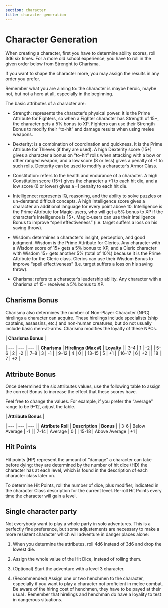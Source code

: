 ```yaml
---
section: character
title: character generation
---
```


# Character Generation

When creating a character, first you have to determine ability scores, roll 3d6 six times. For a more old school experience, you have to roll in the given order below from Strenght to Charisma. 

If you want to shape the character more, you may assign the results in any order you prefer. 

Remember what you are aiming to: the character is maybe heroic, maybe not, but not a hero at all, especially in the beginning.

The basic attributes of a character are:

- Strength: represents the character’s physical power. It is the Prime Attribute for Fighters, so when a Fighter character has Strength of 15+, the character gets a 5% bonus to XP. Fighters can use their Strength Bonus to modify their “to-hit” and damage results when using melee weapons.

- Dexterity: is a combination of coordination and quickness. It is the Prime Attribute for Thieves (if they are used). A high Dexterity score (15+) gives a character a bonus on “to-hit” rolls when attacking with a bow or other ranged weapon, and a low score (8 or less) gives a penalty of -1 to such rolls. Dexterity can be used to modify a character’s Armor Class.

- Constitution: refers to the health and endurance of a character. A high Constitution score (15+) gives the character a +1 to each hit die, and a low score (6 or lower) gives a –1 penalty to each hit die.

- Intelligence: represents IQ, reasoning, and the ability to solve puzzles or un-derstand difficult concepts. A high Intelligence score gives a character an additional language for every point above 10. Intelligence is the Prime Attribute for Magic-users, who will get a 5% bonus to XP if the character’s Intelligence is 15+. Magic-users can use their Intelligence Bonus to improve “spell effectiveness” (i.e. target suffers a loss on his saving throw).

- Wisdom: determines a character’s insight, perception, and good judgment. Wisdom is the Prime Attribute for Clerics. Any character with a Wisdom score of 15+ gets a 5% bonus to XP, and a Cleric character with Wisdom 15+ gets another 5% (total of 10%) because it is the Prime Attribute for the Cleric class. Clerics can use their Wisdom Bonus to improve “spell effectiveness” (i.e. target suffers a loss on his saving throw).

- Charisma: refers to a character’s leadership ability. Any character with a Charisma of 15+ receives a 5% bonus to XP. 

## Charisma Bonus

Charisma also determines the number of Non-Player Character (NPC) hirelings a character can acquire. These hirelings include specialists (ship captains, assassins, etc.) and non-human creatures, but do not usually include basic men-at-arms. Charisma modifies the loyalty of these NPCs.

| **Charisma Bonus** |


| --- | --- | --- |
| **Charisma** | **Hirelings (Max #)** | **Loyalty** |
| 3–4 | 1 | -2 |
| 5–6 | 2 | -2 |
| 7–8 | 3 | -1 |
| 9–12 | 4 | 0 |
| 13–15 | 5 | +1 |
| 16–17 | 6 | +2 |
| 18 | 7 | +2 |

## Attribute Bonus

Once determined the six attributes values, use the following table to assign the correct Bonus to increase the effect that these scores have.

Feel free to change the values. For example, if you prefer the “average” range to be 9–12, adjust the table.

| **Attribute Bonus** |


| --- | --- | --- |
| **Attribute Roll** | **Description** | **Bonus** |
| 3-6 | Below Average | -1  |
| 7-14 | Average | 0   |
| 15-18 | Above Average | +1  |

## Hit Points

Hit points (HP) represent the amount of “damage” a character can take before dying: they are determined by the number of hit dice (HD) the character has at each level, which is found in the description of each character class later on. 

To determine Hit Points, roll the number of dice, plus modifier, indicated in the character Class description for the current level. Re-roll Hit Points every time the character will gain a level.

## Single character party

Not everybody want to play a whole party in solo adventures. This is a perfectly fine preference, but some adjustements are necessary to make a more resistent character which will adventure in danger places alone:

1. When you determine the attributes, roll 4d6 instead of 3d6 and drop the lowest die.

2. Assign the whole value of the Hit Dice, instead of rolling them.

3. (Optional) Start the adventure with a level 3 character.

4. (Recommended) Assign one or two henchmen to the character, especially if you want to play a character not proficient in melee combat. Be aware of the hiring cost of henchmen, they have to be payed at their usual . Remember that hirelings and henchman do have a loyality to test in dangerous situations.
